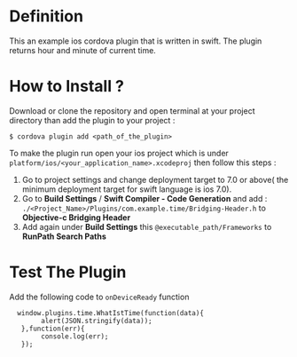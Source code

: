 Definition
==========
This an example ios cordova plugin that is written in swift. The plugin returns hour and minute of current time.   

How to Install ? 
=============

Download or clone the repository and open terminal at your project directory than add the plugin to your project :

    $ cordova plugin add <path_of_the_plugin>

To make the plugin run open your ios project which is under `platform/ios/<your_application_name>.xcodeproj`  then follow this steps :  

 1. Go to project settings and change deployment target to 7.0 or above( the minimum deployment target for swift language is ios 7.0).
 2. Go to **Build Settings** / **Swift Compiler - Code Generation** and add : `./<Project_Name>/Plugins/com.example.time/Bridging-Header.h` to **Objective-c Bridging Header**
 3. Add again under **Build Settings** this `@executable_path/Frameworks` to **RunPath Search Paths**
      

Test The Plugin
===============
Add the following code to `onDeviceReady` function 

      window.plugins.time.WhatIstTime(function(data){
            alert(JSON.stringify(data));
       },function(err){
            console.log(err);
       });

